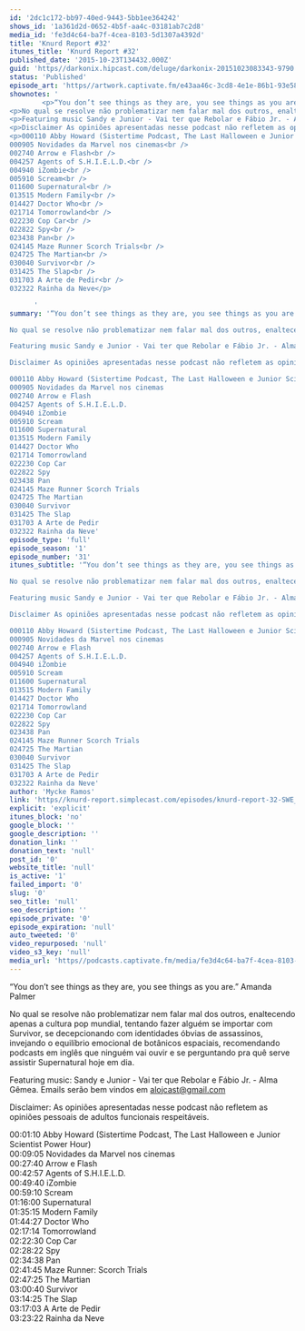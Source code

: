 ```yaml
---
id: '2dc1c172-bb97-40ed-9443-5bb1ee364242'
shows_id: '1a361d2d-0652-4b5f-aa4c-03181ab7c2d8'
media_id: 'fe3d4c64-ba7f-4cea-8103-5d1307a4392d'
title: 'Knurd Report #32'
itunes_title: 'Knurd Report #32'
published_date: '2015-10-23T134432.000Z'
guid: 'https//darkonix.hipcast.com/deluge/darkonix-20151023083343-9790.mp3'
status: 'Published'
episode_art: 'https//artwork.captivate.fm/e43aa46c-3cd8-4e1e-86b1-93e5863c4080/1000-itunes-1582315387.jpg'
shownotes: '
        <p>“You don’t see things as they are, you see things as you are.” Amanda Palmer</p>
<p>No qual se resolve não problematizar nem falar mal dos outros, enaltecendo apenas a cultura pop mundial, tentando fazer alguém se importar com Survivor, se decepcionando com identidades óbvias de assassinos, invejando o equilíbrio emocional de botânicos espaciais, recomendando podcasts em inglês que ninguém vai ouvir e se perguntando pra quê serve assistir Supernatural hoje em dia.</p>
<p>Featuring music Sandy e Junior - Vai ter que Rebolar e Fábio Jr. - Alma Gêmea. Emails serão bem vindos em alojcast@gmail.com</p>
<p>Disclaimer As opiniões apresentadas nesse podcast não refletem as opiniões pessoais de adultos funcionais respeitáveis.</p>
<p>000110 Abby Howard (Sistertime Podcast, The Last Halloween e Junior Scientist Power Hour)<br />
000905 Novidades da Marvel nos cinemas<br />
002740 Arrow e Flash<br />
004257 Agents of S.H.I.E.L.D.<br />
004940 iZombie<br />
005910 Scream<br />
011600 Supernatural<br />
013515 Modern Family<br />
014427 Doctor Who<br />
021714 Tomorrowland<br />
022230 Cop Car<br />
022822 Spy<br />
023438 Pan<br />
024145 Maze Runner Scorch Trials<br />
024725 The Martian<br />
030040 Survivor<br />
031425 The Slap<br />
031703 A Arte de Pedir<br />
032322 Rainha da Neve</p>

      '
summary: '“You don’t see things as they are, you see things as you are.” Amanda Palmer

No qual se resolve não problematizar nem falar mal dos outros, enaltecendo apenas a cultura pop mundial, tentando fazer alguém se importar com Survivor, se decepcionando com identidades óbvias de assassinos, invejando o equilíbrio emocional de botânicos espaciais, recomendando podcasts em inglês que ninguém vai ouvir e se perguntando pra quê serve assistir Supernatural hoje em dia.

Featuring music Sandy e Junior - Vai ter que Rebolar e Fábio Jr. - Alma Gêmea. Emails serão bem vindos em alojcast@gmail.com

Disclaimer As opiniões apresentadas nesse podcast não refletem as opiniões pessoais de adultos funcionais respeitáveis.

000110 Abby Howard (Sistertime Podcast, The Last Halloween e Junior Scientist Power Hour)
000905 Novidades da Marvel nos cinemas
002740 Arrow e Flash
004257 Agents of S.H.I.E.L.D.
004940 iZombie
005910 Scream
011600 Supernatural
013515 Modern Family
014427 Doctor Who
021714 Tomorrowland
022230 Cop Car
022822 Spy
023438 Pan
024145 Maze Runner Scorch Trials
024725 The Martian
030040 Survivor
031425 The Slap
031703 A Arte de Pedir
032322 Rainha da Neve'
episode_type: 'full'
episode_season: '1'
episode_number: '31'
itunes_subtitle: '“You don’t see things as they are, you see things as you are.” Amanda Palmer

No qual se resolve não problematizar nem falar mal dos outros, enaltecendo apenas a cultura pop mundial, tentando fazer alguém se importar com Survivor, se decepcionando com identidades óbvias de assassinos, invejando o equilíbrio emocional de botânicos espaciais, recomendando podcasts em inglês que ninguém vai ouvir e se perguntando pra quê serve assistir Supernatural hoje em dia.

Featuring music Sandy e Junior - Vai ter que Rebolar e Fábio Jr. - Alma Gêmea. Emails serão bem vindos em alojcast@gmail.com

Disclaimer As opiniões apresentadas nesse podcast não refletem as opiniões pessoais de adultos funcionais respeitáveis.

000110 Abby Howard (Sistertime Podcast, The Last Halloween e Junior Scientist Power Hour)
000905 Novidades da Marvel nos cinemas
002740 Arrow e Flash
004257 Agents of S.H.I.E.L.D.
004940 iZombie
005910 Scream
011600 Supernatural
013515 Modern Family
014427 Doctor Who
021714 Tomorrowland
022230 Cop Car
022822 Spy
023438 Pan
024145 Maze Runner Scorch Trials
024725 The Martian
030040 Survivor
031425 The Slap
031703 A Arte de Pedir
032322 Rainha da Neve'
author: 'Mycke Ramos'
link: 'https//knurd-report.simplecast.com/episodes/knurd-report-32-SWE_fEG_'
explicit: 'explicit'
itunes_block: 'no'
google_block: ''
google_description: ''
donation_link: ''
donation_text: 'null'
post_id: '0'
website_title: 'null'
is_active: '1'
failed_import: '0'
slug: '0'
seo_title: 'null'
seo_description: ''
episode_private: '0'
episode_expiration: 'null'
auto_tweeted: '0'
video_repurposed: 'null'
video_s3_key: 'null'
media_url: 'https//podcasts.captivate.fm/media/fe3d4c64-ba7f-4cea-8103-5d1307a4392d/darkonix-20151023083343-9790_tc.mp3'
---
```

“You don’t see things as they are, you see things as you are.” Amanda Palmer

No qual se resolve não problematizar nem falar mal dos outros, enaltecendo apenas a cultura pop mundial, tentando fazer alguém se importar com Survivor, se decepcionando com identidades óbvias de assassinos, invejando o equilíbrio emocional de botânicos espaciais, recomendando podcasts em inglês que ninguém vai ouvir e se perguntando pra quê serve assistir Supernatural hoje em dia.

Featuring music: Sandy e Junior - Vai ter que Rebolar e Fábio Jr. - Alma Gêmea. Emails serão bem vindos em alojcast@gmail.com

Disclaimer: As opiniões apresentadas nesse podcast não refletem as opiniões pessoais de adultos funcionais respeitáveis.

00:01:10 Abby Howard (Sistertime Podcast, The Last Halloween e Junior Scientist Power Hour)  
00:09:05 Novidades da Marvel nos cinemas  
00:27:40 Arrow e Flash  
00:42:57 Agents of S.H.I.E.L.D.  
00:49:40 iZombie  
00:59:10 Scream  
01:16:00 Supernatural  
01:35:15 Modern Family  
01:44:27 Doctor Who  
02:17:14 Tomorrowland  
02:22:30 Cop Car  
02:28:22 Spy  
02:34:38 Pan  
02:41:45 Maze Runner: Scorch Trials  
02:47:25 The Martian  
03:00:40 Survivor  
03:14:25 The Slap  
03:17:03 A Arte de Pedir  
03:23:22 Rainha da Neve